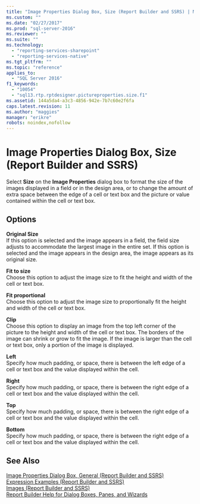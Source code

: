 ```yaml
---
title: "Image Properties Dialog Box, Size (Report Builder and SSRS) | Microsoft Docs"
ms.custom: ""
ms.date: "02/27/2017"
ms.prod: "sql-server-2016"
ms.reviewer: ""
ms.suite: ""
ms.technology: 
  - "reporting-services-sharepoint"
  - "reporting-services-native"
ms.tgt_pltfrm: ""
ms.topic: "reference"
applies_to: 
  - "SQL Server 2016"
f1_keywords: 
  - "10054"
  - "sql13.rtp.rptdesigner.pictureproperties.size.f1"
ms.assetid: 144a5da4-a3c3-4856-942e-7b7c60e2f6fa
caps.latest.revision: 11
ms.author: "maggies"
manager: "erikre"
robots: noindex,nofollow
---
```

# Image Properties Dialog Box, Size (Report Builder and SSRS)
  Select **Size** on the **Image Properties** dialog box to format the size of the images displayed in a field or in the design area, or to change the amount of extra space between the edge of a cell or text box and the picture or value contained within the cell or text box.  
  
## Options  
 **Original Size**  
 If this option is selected and the image appears in a field, the field size adjusts to accommodate the largest image in the entire set. If this option is selected and the image appears in the design area, the image appears as its original size.  
  
 **Fit to size**  
 Choose this option to adjust the image size to fit the height and width of the cell or text box.  
  
 **Fit proportional**  
 Choose this option to adjust the image size to proportionally fit the height and width of the cell or text box.  
  
 **Clip**  
 Choose this option to display an image from the top left corner of the picture to the height and width of the cell or text box. The borders of the image can shrink or grow to fit the image. If the image is larger than the cell or text box, only a portion of the image is displayed.  
  
 **Left**  
 Specify how much padding, or space, there is between the left edge of a cell or text box and the value displayed within the cell.  
  
 **Right**  
 Specify how much padding, or space, there is between the right edge of a cell or text box and the value displayed within the cell.  
  
 **Top**  
 Specify how much padding, or space, there is between the right edge of a cell or text box and the value displayed within the cell.  
  
 **Bottom**  
 Specify how much padding, or space, there is between the right edge of a cell or text box and the value displayed within the cell.  
  
## See Also  
 [Image Properties Dialog Box, General &#40;Report Builder and SSRS&#41;](../a9retired/image-properties-dialog-box-general-report-builder-and-ssrs.md)   
 [Expression Examples &#40;Report Builder and SSRS&#41;](../reporting-services/report-design/expression-examples-report-builder-and-ssrs.md)   
 [Images &#40;Report Builder and SSRS&#41;](../reporting-services/report-design/images-report-builder-and-ssrs.md)   
 [Report Builder Help for Dialog Boxes, Panes, and Wizards](http://msdn.microsoft.com/en-us/2da24891-0b6d-4d3c-8b18-81b98752642f)  
  
  